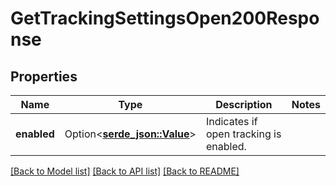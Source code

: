 # GetTrackingSettingsOpen200Response

## Properties

Name | Type | Description | Notes
------------ | ------------- | ------------- | -------------
**enabled** | Option<[**serde_json::Value**](.md)> | Indicates if open tracking is enabled. | 

[[Back to Model list]](../README.md#documentation-for-models) [[Back to API list]](../README.md#documentation-for-api-endpoints) [[Back to README]](../README.md)


